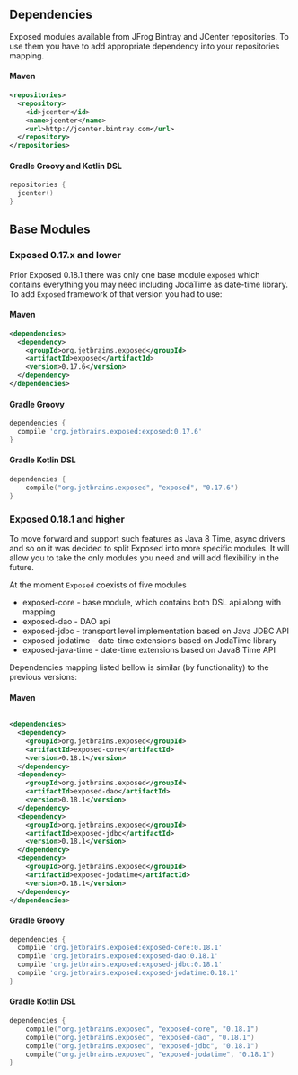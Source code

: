 ## Dependencies
Exposed modules available from JFrog Bintray and JCenter repositories.
To use them you have to add appropriate dependency into your repositories mapping.

#### Maven
```xml
<repositories>
  <repository>
    <id>jcenter</id>
    <name>jcenter</name>
    <url>http://jcenter.bintray.com</url>
  </repository>
</repositories>
```

#### Gradle Groovy and Kotlin DSL

```kotlin
repositories {
  jcenter()
}
```

## Base Modules
### Exposed 0.17.x and lower
Prior Exposed 0.18.1 there was only one base module `exposed` which contains everything you may need including JodaTime as date-time library.
To add `Exposed` framework of that version you had to use: 
    
#### Maven
```xml
<dependencies>
  <dependency>
    <groupId>org.jetbrains.exposed</groupId>
    <artifactId>exposed</artifactId>
    <version>0.17.6</version>
  </dependency>
</dependencies>

```

#### Gradle Groovy
```groovy
dependencies {
  compile 'org.jetbrains.exposed:exposed:0.17.6'
}
```
#### Gradle Kotlin DSL
```kotlin
dependencies {
    compile("org.jetbrains.exposed", "exposed", "0.17.6")
}
```

### Exposed 0.18.1 and higher
To move forward and support such features as Java 8 Time, async drivers and so on it was decided to split Exposed into more specific modules. It will allow you to take the only modules you need and will add flexibility in the future.

At the moment `Exposed` coexists of five modules
* exposed-core - base module, which contains both DSL api along with mapping
* exposed-dao - DAO api 
* exposed-jdbc - transport level implementation based on Java JDBC API
* exposed-jodatime - date-time extensions based on JodaTime library
* exposed-java-time - date-time extensions based on Java8 Time API

Dependencies mapping listed bellow is similar (by functionality) to the previous versions:
#### Maven
```xml

<dependencies>
  <dependency>
    <groupId>org.jetbrains.exposed</groupId>
    <artifactId>exposed-core</artifactId>
    <version>0.18.1</version>
  </dependency>
  <dependency>
    <groupId>org.jetbrains.exposed</groupId>
    <artifactId>exposed-dao</artifactId>
    <version>0.18.1</version>
  </dependency>
  <dependency>
    <groupId>org.jetbrains.exposed</groupId>
    <artifactId>exposed-jdbc</artifactId>
    <version>0.18.1</version>
  </dependency>
  <dependency>
    <groupId>org.jetbrains.exposed</groupId>
    <artifactId>exposed-jodatime</artifactId>
    <version>0.18.1</version>
  </dependency>
</dependencies>

```

#### Gradle Groovy
```groovy
dependencies {
  compile 'org.jetbrains.exposed:exposed-core:0.18.1'
  compile 'org.jetbrains.exposed:exposed-dao:0.18.1'
  compile 'org.jetbrains.exposed:exposed-jdbc:0.18.1'
  compile 'org.jetbrains.exposed:exposed-jodatime:0.18.1'
}
```
#### Gradle Kotlin DSL
```kotlin
dependencies {
    compile("org.jetbrains.exposed", "exposed-core", "0.18.1")
    compile("org.jetbrains.exposed", "exposed-dao", "0.18.1")
    compile("org.jetbrains.exposed", "exposed-jdbc", "0.18.1")
    compile("org.jetbrains.exposed", "exposed-jodatime", "0.18.1")
}
```

